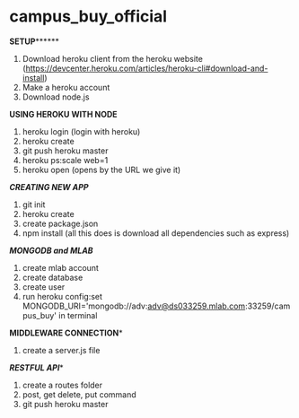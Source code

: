 # campus_buy_official

******************************************SETUP************************************************

1. Download heroku client from the heroku website (https://devcenter.heroku.com/articles/heroku-cli#download-and-install)
2. Make a heroku account 
3. Download node.js

**********************************USING HEROKU WITH NODE**********************************

1. heroku login (login with heroku)
2. heroku create
3. git push heroku master
4. heroku ps:scale web=1 
5. heroku open (opens by the URL we give it)

*************************************CREATING NEW APP*************************************

1. git init
2. heroku create
3. create package.json
4. npm install (all this does is download all dependencies such as express)

*************************************MONGODB and MLAB*************************************

1. create mlab account
2. create database
3. create user
4. run heroku config:set MONGODB_URI='mongodb://adv:adv@ds033259.mlab.com:33259/campus_buy' in terminal

**********************************MIDDLEWARE CONNECTION***********************************

1. create a server.js file 


***************************************RESTFUL API****************************************

1. create a routes folder 
2. post, get delete, put command
3. git push heroku master 
